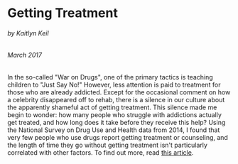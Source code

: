 # Getting Treatment

###### by Kaitlyn Keil

###### March 2017

In the so-called "War on Drugs", one of the primary tactics is teaching children to "Just Say No!" However, less attention is paid to treatment for those who are already addicted. Except for the occasional comment on how a celebrity disappeared off to rehab, there is a silence in our culture about the apparently shameful act of getting treatment. This silence made me begin to wonder: how many people who struggle with addictions actually get treated, and how long does it take before they receive this help? Using the National Survey on Drug Use and Health data from 2014, I found that very few people who use drugs report getting treatment or counseling, and the length of time they go without getting treatment isn't particularly correlated with other factors. To find out more, read [this article](https://github.com/KaitlynKeil/ThinkStats2/blob/master/code/reports/report2.md).
